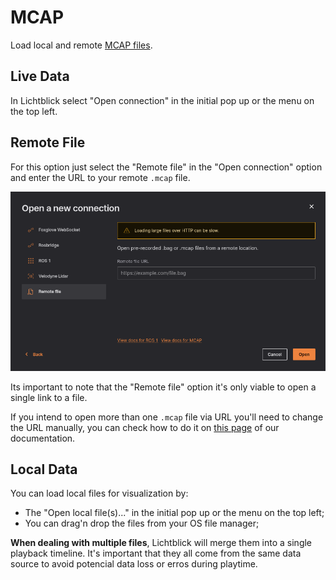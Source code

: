 # MCAP

Load local and remote [MCAP files](https://mcap.dev).

## Live Data

In Lichtblick select "Open connection" in the initial pop up or the menu on the top left.   


## Remote File

For this option just select the "Remote file" in the "Open connection" option and enter the URL to your remote `.mcap` file.

![open-remote-file](images/open-remote-file.png)

<div class="warning">
Its important to note that the "Remote file" option it's only viable to open a single link to a file.
</div>

If you intend to open more than one `.mcap` file via URL you'll need to change the URL manually, you can check how to do it on [this page](./multiple-files.md) of our documentation.


## Local Data 

You can load local files for visualization by: 

* The "Open local file(s)..." in the initial pop up or the menu on the top left;
* You can drag'n drop the files from your OS file manager;

**When dealing with multiple files**, Lichtblick will merge them into a single playback timeline. It's important that they all come from the same data source to avoid potencial data loss or erros during playtime.
